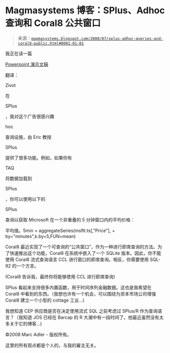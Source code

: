 <!--yml

分类：未分类

日期：2024-05-18 05:00:31

-->

# Magmasystems 博客：SPlus、Adhoc 查询和 Coral8 公共窗口

> 来源：[`magmasystems.blogspot.com/2008/07/splus-adhoc-queries-and-coral8-public.html#0001-01-01`](http://magmasystems.blogspot.com/2008/07/splus-adhoc-queries-and-coral8-public.html#0001-01-01)

我正在读一篇

[Powerpoint 演示文稿](http://www.insightful.com/news_events/webcasts/2004/03zivot/HighFrequencyWebCast.pdf)

翻译：

Zivot

在

SPlus

，我对这个广告很感兴趣

hoc

查询设施，由 Eric 教授

SPlus

提供了很多功能。例如，如果你有

TAQ

将数据加载到

SPlus

，你可以使用以下的

SPlus

查询以获取 Microsoft 在一个非重叠的 5 分钟窗口内的平均价格：

平均值。5min = aggregateSeries(msftt.ts[,"Price"], + by="minutes",k.by=5,FUN=mean)

Coral8 最近实现了一个可查询的“公共窗口”，作为一种进行即席查询的方法。为了快速推出这个功能，Coral8 在系统中嵌入了一个 SQLite 版本。因此，你不能使用 Coral8 流式查询语言 CCL 进行窗口的即席查询。相反，你需要使用 SQL-92 的一个方言。

(Coral8 告诉我，最终你将能够使用 CCL 进行即席查询)

SPlus 看起来支持很多内置函数，用于时间序列金融数据。这也是我希望在 Coral8 中看到的东西。（我想也许有一个机会，可以围绕为资本市场公司增强 Coral8 建立一个小型的 cottage 工业...)

我想知道 CEP 供应商是否在决定使用流式 SQL 之前考虑过 SPlus/R 作为查询语言？（我知道 JOS 已经在 Barcap 的 R 大潮中有一段时间了。他最近虽然没有太多关于它的博客...)

©2008 Marc Adler - 版权所有。

这里的所有观点都是个人的，与我的雇主无关。
